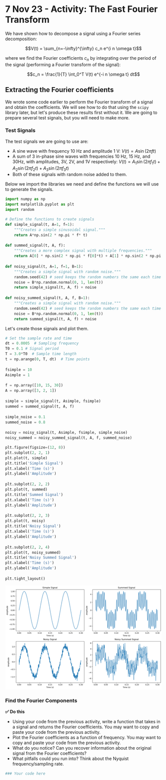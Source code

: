 # 7 Nov 23 - Activity: The Fast Fourier Transform

We have shown how to decompose a signal using a Fourier series decomposition:

$$V(t) = \sum_{n=-\infty}^{\infty} c_n e^{i n \omega t}$$

where we find the Fourier coefficients $c_n$ by integrating over the period of the signal (performing a Fourier transform of the signal):

$$c_n = \frac{1}{T} \int_0^T V(t) e^{-i n \omega t} dt$$

## Extracting the Fourier coefficients

We wrote some code earlier to perform the Fourier transform of a signal and obtain the coefficients. We will see how to do that using the `scipy` library later, but let's produce these results first without it. We are going to prepare several test signals, but you will need to make more.

### Test Signals

The test signals we are going to use are:

* A sine wave with frequency 10 Hz and amplitude 1 V: $V(t) = A\sin(2 \pi f t)$
* A sum of 3 in-phase sine waves with frequencies 10 Hz, 15 Hz, and 30Hz, with amplitudes, 3V, 2V, and 1V respectively: $V(t) = A_1 \sin(2 \pi f_1 t) + A_2 \sin(2 \pi f_2 t) + A_3 \sin(2 \pi f_3 t)$
* Both of these signals with random noise added to them.

Below we import the libraries we need and define the functions we will use to generate the signals.


```python
import numpy as np
import matplotlib.pyplot as plt
import random
```


```python
# Define the functions to create signals
def simple_signal(t, A=1, f=1):
    """Creates a simple sinusoidal signal."""
    return A*np.sin(2 * np.pi * f* t)

def summed_signal(t, A, f):
    """Creates a more complex signal with multiple frequencies."""
    return A[0] * np.sin(2 * np.pi * f[0]*t) + A[1] * np.sin(2 * np.pi * f[1]*t/T0) + A[2]*np.sin(2 * np.pi * f[2]*t)

def noisy_signal(t, A=1, f=1, B=1):
    """Creates a simple signal with random noise."""
    random.seed(42) # seed keeps the random numbers the same each time
    noise = B*np.random.normal(0, 1, len(t)) 
    return simple_signal(t, A, f) + noise

def noisy_summed_signal(t, A, f, B=1):
    """Creates a simple signal with random noise."""
    random.seed(42) # seed keeps the random numbers the same each time
    noise = B*np.random.normal(0, 1, len(t))
    return summed_signal(t, A, f) + noise
```

Let's create those signals and plot them.


```python
# Set the sample rate and time
dt = 0.0005  # Sampling frequency
T0 = 0.1 # Signal period
T = 3.0*T0  # Sample time length
t = np.arange(0, T, dt)  # Time points

fsimple = 10
Asimple = 1

f = np.array([10, 15, 30])
A = np.array([3, 2, 1])

simple = simple_signal(t, Asimple, fsimple)
summed = summed_signal(t, A, f)

simple_noise = 0.1
summed_noise = 0.8

noisy = noisy_signal(t, Asimple, fsimple, simple_noise)
noisy_summed = noisy_summed_signal(t, A, f, summed_noise)
```


```python
plt.figure(figsize=(12, 8))
plt.subplot(2, 2, 1)
plt.plot(t, simple)
plt.title('Simple Signal')
plt.xlabel('Time (s)')
plt.ylabel('Amplitude')

plt.subplot(2, 2, 2)
plt.plot(t, summed)
plt.title('Summed Signal')
plt.xlabel('Time (s)')
plt.ylabel('Amplitude')

plt.subplot(2, 2, 3)
plt.plot(t, noisy)
plt.title('Noisy Signal')
plt.xlabel('Time (s)')
plt.ylabel('Amplitude')

plt.subplot(2, 2, 4)
plt.plot(t, noisy_summed)
plt.title('Noisy Summed Signal')
plt.xlabel('Time (s)')
plt.ylabel('Amplitude')

plt.tight_layout()
```


    
![png](../../images/activity-Waves-Introduction_to_FFT_activity-Waves-Introduction_to_FFT_tmp_5_0.png)
    


### Find the Fourier Components

**&#9989; Do this**

* Using your code from the previous activity, write a function that takes in a signal and returns the Fourier coefficients.  You may want to copy and paste your code from the previous activity.
* Plot the Fourier coefficients as a function of frequency.  You may want to copy and paste your code from the previous activity.
* What do you notice? Can you recover information about the original signal from the Fourier coefficients?
* What pitfalls could you run into? Think about the Nyquist frequency/sampling rate.




```python
### Your code here
```
